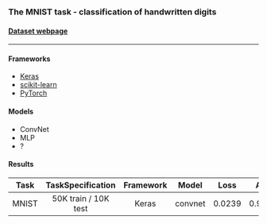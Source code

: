 ### The MNIST task - classification of handwritten digits
#### [Dataset webpage][1]
---

#### Frameworks
- [Keras][2]
- [scikit-learn][3]
- [PyTorch][4]


#### Models
- ConvNet
- MLP
- ?


#### Results

|  Task |   TaskSpecification  | Framework |  Model  |  Loss  |   Acc  |         Script            |
|:-----:|:--------------------:|:---------:|:-------:|:------:|:------:|:-------------------------:|
| MNIST | 50K train / 10K test |   Keras   | convnet | 0.0239 | 0.9922 | mnist_keras_convnet.ipynb |

[1]: http://yann.lecun.com/exdb/mnist/
[2]: https://keras.io/
[3]: https://scikit-learn.org/stable/
[4]: https://pytorch.org/
